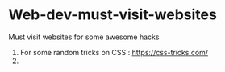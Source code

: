 # Web-dev-must-visit-websites
Must visit websites for some awesome hacks 

  1. For some random tricks on CSS : https://css-tricks.com/
  2. 
